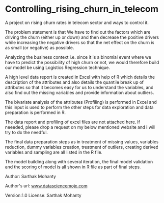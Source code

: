 # Controlling_rising_churn_in_telecom
A project on rising churn rates in telecom sector and ways to control it.

The problem statement is that We have to find out the factors which are driving the churn (either up or down) and then decrease the positive drivers while increasing the negative drivers so that the net effect on the churn is as small (or negative) as possible.

Analyzing the business context i.e. since it is a binomial event where we have to predict the possibility of high churn or not, we would therefore build our model be using Logistics Regression technique.

A high level data report is created in Excel with help of R which details the description of the attributes and also details the quantile break up of attributes so that it becomes easy for us to understand the variables, and also find out the missing variables and provide information about outliers.

The bivariate analysis of the attributes (Profiling) is performed in Excel and this input is used to perform the other steps for data exploration and data preparation is performed in R.

The data report and profiling of excel files are not attached here. If neeeded, please drop a request on my below mentioned website and i will try to do the needful.

The final data preparation steps as in treatment of missing values, variables reduction, dummy variables creation, treatment of outliers, creating derived variables and sampling are all listed in the R file.

The model building along with several iteration, the final model validation and the scoring of model is all shown in R file as part of final steps.

Author: Sarthak Mohanty 

Author's url: www.datasciencemojo.com

Version:1.0 License: Sarthak Mohanty
